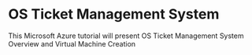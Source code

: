 # OS Ticket Management System
This Microsoft Azure tutorial will  present OS Ticket Management System Overview and Virtual Machine Creation
